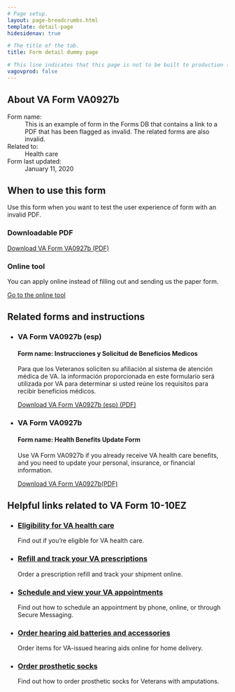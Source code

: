 ```yaml
---
# Page setup.
layout: page-breadcrumbs.html
template: detail-page
hidesidenav: true

# The title of the tab.
title: Form detail dummy page

# This line indicates that this page is not to be built to production (www.va.gov)
vagovprod: false
---
```


<article class="usa-content">
  <h1 class="vads-u-margin-bottom--0">About VA Form VA0927b</h1>

  <dl>
    <div class="vads-u-margin-bottom--4">
      <dt class="vads-u-visibility--screen-reader">Form name:</dt>
      <dd class="va-introtext">This is an example of form in the Forms DB that contains a link to a PDF that has been flagged as invalid. The related forms are also invalid.</dd>
    </div>
    <div class="vads-u-margin-y--1">
      <dt class="vads-u-font-weight--bold vads-u-display--inline">
        Related to:
      </dt><dd class="vads-u-display--inline">
              Health care
                    </dd>
    </div>
      <div>
        <dt class="vads-u-font-weight--bold vads-u-display--inline">
          Form last updated:
        </dt>
        <dd class="vads-u-display--inline">
          January 11, 2020
        </dd>
      </div>
  </dl>
    <h2 class="vads-u-margin-top--4" id="when-to-use-this-form">When to use this form</h2>
    <p>Use this form when you want to test the user experience of form with an invalid PDF.</p>
    <h3 id="downloadable-pdf">Downloadable PDF</h3>
    <a href="https://www.va.gov/vaforms/medical/pdf/10-10EZ-fillable.pdf" target="_blank" download="" data-widget-type="find-va-forms-invalid-pdf-alert" data-form-number="VA0927b" rel="noopener ">
      Download VA Form VA0927b (PDF)
    </a>
    <h3 id="online-tool">Online tool</h3>
    <p>You can apply online instead of filling out and sending us the paper form.</p>
    <a href="https://www.va.gov/health-care/apply/application/introduction" class="usa-button-primary va-button-primary">
      Go to the online tool <i role="presentation" aria-hidden="true" class="fa fa-chevron-right vads-u-margin-left--1"> </i>
    </a>
    <section>
      <h2 id="related-forms-and-instructions">Related forms and instructions</h2>
      <ul class="usa-unstyled-list">
          <li>
            <hgroup>
              <h3 id="va-form-10-10ez-esp">VA Form VA0927b (esp)</h3>
              <h4 class="vads-u-margin-top--0">
                <span class="vads-u-visibility--screen-reader">Form name:</span> Instrucciones y Solicitud de Beneficios Medicos
              </h4>
            </hgroup>
            <p>Para que los Veteranos soliciten su afiliación al sistema de atención médica de VA. la información proporcionada en este formulario será utilizada por VA para determinar si usted reúne los requisitos para recibir beneficios médicos.</p>
            <a href="https://www.va.gov/vaforms/medical/pdf/10-10EZ_Spanish.pdf" target="_blank" download="" data-widget-type="find-va-forms-invalid-pdf-alert" data-form-number="VA0927b" rel="noopener ">
              Download VA Form VA0927b (esp) (PDF)
            </a>
          </li>
          <li>
            <hgroup>
              <h3 id="va-form-10-10ezr">VA Form VA0927b</h3>
              <h4 class="vads-u-margin-top--0">
                <span class="vads-u-visibility--screen-reader">Form name:</span> Health Benefits Update Form
              </h4>
            </hgroup>
            <p>Use VA Form VA0927b if you already receive VA health care benefits, and you need to update your personal, insurance, or financial information.</p>
            <a href="https://www.va.gov/vaforms/medical/pdf/vha-10-10ezrfill.pdf" target="_blank" download="" data-widget-type="find-va-forms-invalid-pdf-alert" data-form-number="VA0927b" rel="noopener ">
              Download VA Form VA0927b(PDF)
            </a>
          </li>
      </ul>
    </section>

  <section>
    <div class="vads-u-background-color--gray-lightest vads-u-padding--3 vads-u-margin-y--4">
      <h2 class="vads-u-font-size--h3 vads-u-margin-top--0 vads-u-padding-bottom--1 vads-u-border-bottom--1px vads-u-border-color--gray-light" id="helpful-links-related-to-va-fo">
          Helpful links related to VA Form 10-10EZ
      </h2>
      <ul class="usa-unstyled-list">
                            <li>
              <h3 class="vads-u-font-size--h4 vads-u-margin-bottom--0 vads-u-font-family--sans" id="eligibility-for-va-health-care">
                <a class="vads-u-text-decoration--none" href="/health-care/eligibility">
                  Eligibility for VA health care
                </a>
              </h3>
              <p>Find out if you’re eligible for VA health care.</p>
            </li>
            <li>
              <h3 class="vads-u-font-size--h4 vads-u-margin-bottom--0 vads-u-font-family--sans" id="refill-and-track-your-va-presc">
                <a class="vads-u-text-decoration--none" href="/health-care/refill-track-prescriptions">
                  Refill and track your VA prescriptions
                </a>
              </h3>
              <p>Order a prescription refill and track your shipment online.</p>
            </li>
            <li>
              <h3 class="vads-u-font-size--h4 vads-u-margin-bottom--0 vads-u-font-family--sans" id="schedule-and-view-your-va-appo">
                <a class="vads-u-text-decoration--none" href="/health-care/schedule-view-va-appointments">
                  Schedule and view your VA appointments
                </a>
              </h3>
              <p>Find out how to schedule an appointment by phone, online, or through Secure Messaging.</p>
            </li>
            <li>
              <h3 class="vads-u-font-size--h4 vads-u-margin-bottom--0 vads-u-font-family--sans" id="order-hearing-aid-batteries-an">
                <a class="vads-u-text-decoration--none" href="/health-care/order-hearing-aid-batteries-and-accessories">
                  Order hearing aid batteries and accessories
                </a>
              </h3>
              <p>Order items for VA-issued hearing aids online for home delivery.</p>
            </li>
            <li>
              <h3 class="vads-u-font-size--h4 vads-u-margin-bottom--0 vads-u-font-family--sans" id="order-prosthetic-socks">
                <a class="vads-u-text-decoration--none" href="/health-care/order-prosthetic-socks">
                  Order prosthetic socks
                </a>
              </h3>
              <p>Find out how to order prosthetic socks for Veterans with amputations. </p>
            </li>
                    </ul>
    </div>
  </section>
</article>
